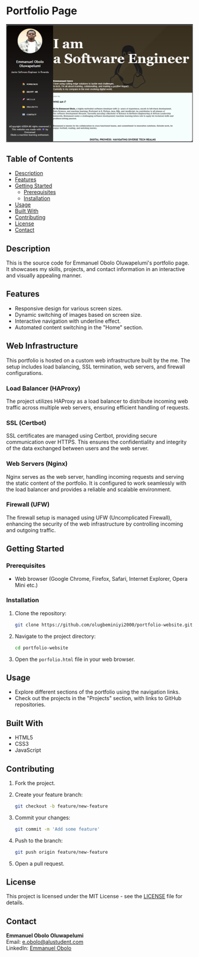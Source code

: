 # Portfolio Page

![Portfolio Page](portfolio-image.png)

## Table of Contents

- [Description](#description)
- [Features](#features)
- [Getting Started](#getting-started)
  - [Prerequisites](#prerequisites)
  - [Installation](#installation)
- [Usage](#usage)
- [Built With](#built-with)
- [Contributing](#contributing)
- [License](#license)
- [Contact](#contact)

## Description

This is the source code for Emmanuel Obolo Oluwapelumi's portfolio page. It showcases my skills, projects, and contact information in an interactive and visually appealing manner.

## Features

- Responsive design for various screen sizes.
- Dynamic switching of images based on screen size.
- Interactive navigation with underline effect.
- Automated content switching in the "Home" section.
  
## Web Infrastructure

This portfolio is hosted on a custom web infrastructure built by the me. The setup includes load balancing, SSL termination, web servers, and firewall configurations.

### Load Balancer (HAProxy)

The project utilizes HAProxy as a load balancer to distribute incoming web traffic across multiple web servers, ensuring efficient handling of requests.

### SSL (Certbot)

SSL certificates are managed using Certbot, providing secure communication over HTTPS. This ensures the confidentiality and integrity of the data exchanged between users and the web server.

### Web Servers (Nginx)

Nginx serves as the web server, handling incoming requests and serving the static content of the portfolio. It is configured to work seamlessly with the load balancer and provides a reliable and scalable environment.

### Firewall (UFW)

The firewall setup is managed using UFW (Uncomplicated Firewall), enhancing the security of the web infrastructure by controlling incoming and outgoing traffic.

## Getting Started

### Prerequisites

- Web browser (Google Chrome, Firefox, Safari, Internet Explorer, Opera Mini etc.)

### Installation

1. Clone the repository:

   ```bash
   git clone https://github.com/olugbeminiyi2000/portfolio-website.git
   ```
2. Navigate to the project directory:

    ```bash
    cd portfolio-website
    ```

3. Open the `porfolio.html` file in your web browser.

## Usage

- Explore different sections of the portfolio using the navigation links.
- Check out the projects in the "Projects" section, with links to GitHub repositories.

## Built With

- HTML5
- CSS3
- JavaScript

## Contributing

1. Fork the project.
2. Create your feature branch:

    ```bash
    git checkout -b feature/new-feature
    ```

3. Commit your changes:

    ```bash
    git commit -m 'Add some feature'
    ```

4. Push to the branch:

    ```bash
    git push origin feature/new-feature
    ```

5. Open a pull request.

## License

This project is licensed under the MIT License - see the [LICENSE](LICENSE) file for details.

## Contact

**Emmanuel Obolo Oluwapelumi**  
Email: [e.obolo@alustudent.com](mailto:e.obolo@alustudent.com)  
LinkedIn: [Emmanuel Obolo](https://www.linkedin.com/in/emmanuel-obolo/)
